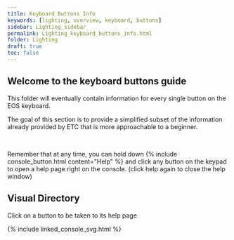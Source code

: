 ```yaml
---
title: Keyboard Buttons Info
keywords: [lighting, overview, keyboard, buttons]
sidebar: Lighting_sidebar
permalink: Lighting_keyboard_buttons_info.html
folder: Lighting
draft: true
toc: false
---
```


## Welcome to the keyboard buttons guide

This folder will eventually contain information for every single button on the EOS keyboard. 

The goal of this section is to provide a simplified subset of the information already provided by ETC that is more approachable to a beginner.

<br>

Remember that at any time, you can hold down {% include console_button.html content="Help" %} and click any button on the keypad to open a help page right on the console.
(click help again to close the help window)

## Visual Directory
Click on a button to be taken to its help page

{% include linked_console_svg.html %}